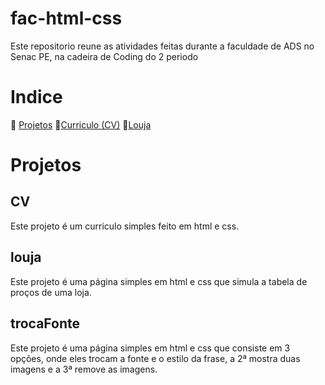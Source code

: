 # fac-html-css
Este repositorio reune as atividades feitas durante a faculdade de ADS no Senac PE, na cadeira de Coding do 2 periodo

# Indice
🔷 [Projetos](#projetos)
  🔹[Curriculo (CV)](#cv)
  🔹[Louja](#louja)

# Projetos
## CV
Este projeto é um curriculo simples feito em html e css.

## louja
Este projeto é uma página simples em html e css que simula a tabela de proços de uma loja.

## trocaFonte
Este projeto é uma página simples em html e css que consiste em 3 opções, onde eles trocam a fonte e o estilo da frase, a 2ª mostra duas imagens e a 3ª remove as imagens.
